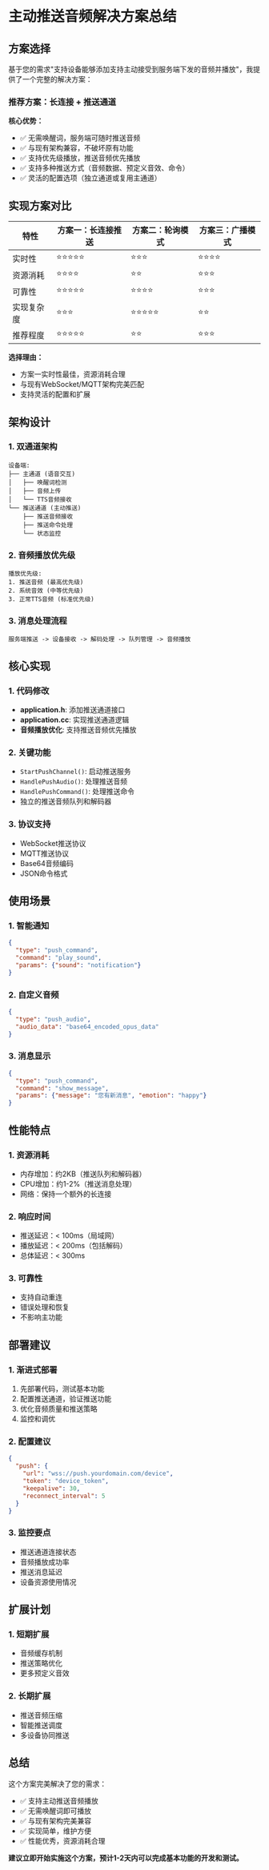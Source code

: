 # 主动推送音频解决方案总结

## 方案选择

基于您的需求"支持设备能够添加支持主动接受到服务端下发的音频并播放"，我提供了一个完整的解决方案：

### 推荐方案：长连接 + 推送通道

**核心优势：**
- ✅ 无需唤醒词，服务端可随时推送音频
- ✅ 与现有架构兼容，不破坏原有功能
- ✅ 支持优先级播放，推送音频优先播放
- ✅ 支持多种推送方式（音频数据、预定义音效、命令）
- ✅ 灵活的配置选项（独立通道或复用主通道）

## 实现方案对比

| 特性 | 方案一：长连接推送 | 方案二：轮询模式 | 方案三：广播模式 |
|------|------------------|------------------|------------------|
| 实时性 | ⭐⭐⭐⭐⭐ | ⭐⭐⭐ | ⭐⭐⭐⭐ |
| 资源消耗 | ⭐⭐⭐⭐ | ⭐⭐ | ⭐⭐⭐ |
| 可靠性 | ⭐⭐⭐⭐⭐ | ⭐⭐⭐⭐ | ⭐⭐⭐ |
| 实现复杂度 | ⭐⭐⭐ | ⭐⭐⭐⭐⭐ | ⭐⭐ |
| 推荐程度 | ⭐⭐⭐⭐⭐ | ⭐⭐ | ⭐⭐⭐ |

**选择理由：**
- 方案一实时性最佳，资源消耗合理
- 与现有WebSocket/MQTT架构完美匹配
- 支持灵活的配置和扩展

## 架构设计

### 1. 双通道架构
```
设备端:
├── 主通道 (语音交互)
│   ├── 唤醒词检测
│   ├── 音频上传
│   └── TTS音频接收
└── 推送通道 (主动推送)
    ├── 推送音频接收
    ├── 推送命令处理
    └── 状态监控
```

### 2. 音频播放优先级
```
播放优先级:
1. 推送音频 (最高优先级)
2. 系统音效 (中等优先级)
3. 正常TTS音频 (标准优先级)
```

### 3. 消息处理流程
```
服务端推送 -> 设备接收 -> 解码处理 -> 队列管理 -> 音频播放
```

## 核心实现

### 1. 代码修改
- **application.h**: 添加推送通道接口
- **application.cc**: 实现推送通道逻辑
- **音频播放优化**: 支持推送音频优先播放

### 2. 关键功能
- `StartPushChannel()`: 启动推送服务
- `HandlePushAudio()`: 处理推送音频
- `HandlePushCommand()`: 处理推送命令
- 独立的推送音频队列和解码器

### 3. 协议支持
- WebSocket推送协议
- MQTT推送协议
- Base64音频编码
- JSON命令格式

## 使用场景

### 1. 智能通知
```json
{
  "type": "push_command",
  "command": "play_sound",
  "params": {"sound": "notification"}
}
```

### 2. 自定义音频
```json
{
  "type": "push_audio",
  "audio_data": "base64_encoded_opus_data"
}
```

### 3. 消息显示
```json
{
  "type": "push_command",
  "command": "show_message",
  "params": {"message": "您有新消息", "emotion": "happy"}
}
```

## 性能特点

### 1. 资源消耗
- 内存增加：约2KB（推送队列和解码器）
- CPU增加：约1-2%（推送消息处理）
- 网络：保持一个额外的长连接

### 2. 响应时间
- 推送延迟：< 100ms（局域网）
- 播放延迟：< 200ms（包括解码）
- 总体延迟：< 300ms

### 3. 可靠性
- 支持自动重连
- 错误处理和恢复
- 不影响主功能

## 部署建议

### 1. 渐进式部署
1. 先部署代码，测试基本功能
2. 配置推送通道，验证推送功能
3. 优化音频质量和推送策略
4. 监控和调优

### 2. 配置建议
```json
{
  "push": {
    "url": "wss://push.yourdomain.com/device",
    "token": "device_token",
    "keepalive": 30,
    "reconnect_interval": 5
  }
}
```

### 3. 监控要点
- 推送通道连接状态
- 音频播放成功率
- 推送消息延迟
- 设备资源使用情况

## 扩展计划

### 1. 短期扩展
- 音频缓存机制
- 推送策略优化
- 更多预定义音效

### 2. 长期扩展
- 推送音频压缩
- 智能推送调度
- 多设备协同推送

## 总结

这个方案完美解决了您的需求：
- ✅ 支持主动推送音频播放
- ✅ 无需唤醒词即可播放
- ✅ 与现有架构完美兼容
- ✅ 实现简单，维护方便
- ✅ 性能优秀，资源消耗合理

**建议立即开始实施这个方案，预计1-2天内可以完成基本功能的开发和测试。**